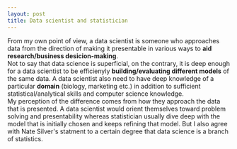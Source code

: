 ```yaml
---
layout: post
title: Data scientist and statistician
---
```


From my own point of view, a data scientist is someone who approaches data from the direction of making it presentable in various ways to **aid research/business desicion-making**.\
Not to say that data science is superficial, on the contrary, it is deep enough for a data scientist to be efficienyly **building/evaluating different models** of the same data. A data scientist also need to have deep knowledge of a particular **domain** (biology, marketing etc.) in addition to sufficient statistical/analytical skills and computer science knowledge.\
My perception of the difference comes from how they approach the data that is presented. A data scientist would orient themselves toward problem solving and presentability whereas statistician usually dive deep with the model that is initially chosen and keeps refining that model. But I also agree with Nate Silver's statment to a certain degree that data science is a branch of statistics. 

